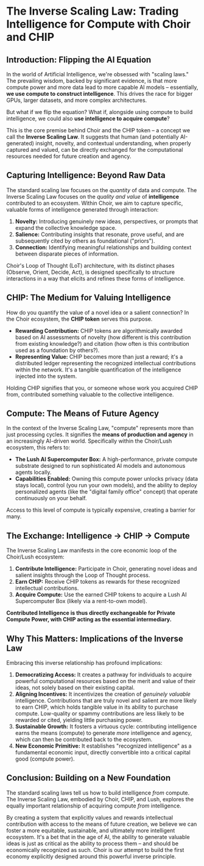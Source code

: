 # The Inverse Scaling Law: Trading Intelligence for Compute with Choir and CHIP

## Introduction: Flipping the AI Equation

In the world of Artificial Intelligence, we're obsessed with "scaling laws." The prevailing wisdom, backed by significant evidence, is that more compute power and more data lead to more capable AI models – essentially, **we use compute to construct intelligence**. This drives the race for bigger GPUs, larger datasets, and more complex architectures.

But what if we flip the equation? What if, alongside using compute to build intelligence, we could also **use intelligence to acquire compute**?

This is the core premise behind Choir and the CHIP token – a concept we call the **Inverse Scaling Law**. It suggests that human (and potentially AI-generated) insight, novelty, and contextual understanding, when properly captured and valued, can be directly exchanged for the computational resources needed for future creation and agency.

## Capturing Intelligence: Beyond Raw Data

The standard scaling law focuses on the *quantity* of data and compute. The Inverse Scaling Law focuses on the *quality and value* of **intelligence** contributed to an ecosystem. Within Choir, we aim to capture specific, valuable forms of intelligence generated through interaction:

1.  **Novelty:** Introducing genuinely new ideas, perspectives, or prompts that expand the collective knowledge space.
2.  **Salience:** Contributing insights that resonate, prove useful, and are subsequently cited by others as foundational ("priors").
3.  **Connection:** Identifying meaningful relationships and building context between disparate pieces of information.

Choir's Loop of Thought (LoT) architecture, with its distinct phases (Observe, Orient, Decide, Act), is designed specifically to structure interactions in a way that elicits and refines these forms of intelligence.

## CHIP: The Medium for Valuing Intelligence

How do you quantify the value of a novel idea or a salient connection? In the Choir ecosystem, the **CHIP token** serves this purpose.

*   **Rewarding Contribution:** CHIP tokens are algorithmically awarded based on AI assessments of novelty (how different is this contribution from existing knowledge?) and citation (how often is this contribution used as a foundation by others?).
*   **Representing Value:** CHIP becomes more than just a reward; it's a distributed ledger representing the recognized intellectual contributions within the network. It's a tangible quantification of the intelligence injected into the system.

Holding CHIP signifies that you, or someone whose work you acquired CHIP from, contributed something valuable to the collective intelligence.

## Compute: The Means of Future Agency

In the context of the Inverse Scaling Law, "compute" represents more than just processing cycles. It signifies the **means of production and agency** in an increasingly AI-driven world. Specifically within the Choir/Lush ecosystem, this refers to:

*   **The Lush AI Supercomputer Box:** A high-performance, private compute substrate designed to run sophisticated AI models and autonomous agents locally.
*   **Capabilities Enabled:** Owning this compute power unlocks privacy (data stays local), control (you run your own models), and the ability to deploy personalized agents (like the "digital family office" concept) that operate continuously on your behalf.

Access to this level of compute is typically expensive, creating a barrier for many.

## The Exchange: Intelligence -> CHIP -> Compute

The Inverse Scaling Law manifests in the core economic loop of the Choir/Lush ecosystem:

1.  **Contribute Intelligence:** Participate in Choir, generating novel ideas and salient insights through the Loop of Thought process.
2.  **Earn CHIP:** Receive CHIP tokens as rewards for these recognized intellectual contributions.
3.  **Acquire Compute:** Use the earned CHIP tokens to acquire a Lush AI Supercomputer Box (likely via a rent-to-own model).

**Contributed Intelligence is thus directly exchangeable for Private Compute Power, with CHIP acting as the essential intermediary.**

## Why This Matters: Implications of the Inverse Law

Embracing this inverse relationship has profound implications:

1.  **Democratizing Access:** It creates a pathway for individuals to acquire powerful computational resources based on the merit and value of their ideas, not solely based on their existing capital.
2.  **Aligning Incentives:** It incentivizes the creation of *genuinely valuable* intelligence. Contributions that are truly novel and salient are more likely to earn CHIP, which holds tangible value in its ability to purchase compute. Low-quality or spammy contributions are less likely to be rewarded or cited, yielding little purchasing power.
3.  **Sustainable Growth:** It fosters a virtuous cycle: contributing intelligence earns the means (compute) to generate *more* intelligence and agency, which can then be contributed back to the ecosystem.
4.  **New Economic Primitive:** It establishes "recognized intelligence" as a fundamental economic input, directly convertible into a critical capital good (compute power).

## Conclusion: Building on a New Foundation

The standard scaling laws tell us how to build intelligence *from* compute. The Inverse Scaling Law, embodied by Choir, CHIP, and Lush, explores the equally important relationship of acquiring compute *from* intelligence.

By creating a system that explicitly values and rewards intellectual contribution with access to the means of future creation, we believe we can foster a more equitable, sustainable, and ultimately more intelligent ecosystem. It's a bet that in the age of AI, the ability to generate valuable ideas is just as critical as the ability to process them – and should be economically recognized as such. Choir is our attempt to build the first economy explicitly designed around this powerful inverse principle.
